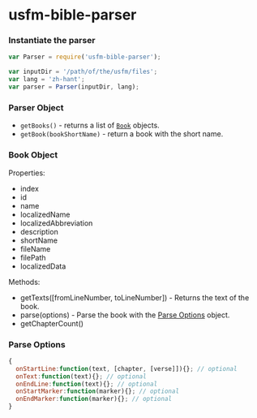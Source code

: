 # usfm-bible-parser

### Instantiate the parser
```javascript
var Parser = require('usfm-bible-parser');

var inputDir = '/path/of/the/usfm/files';
var lang = 'zh-hant';
var parser = Parser(inputDir, lang);
```
### Parser Object

- `getBooks()` - returns a list of [`Book`](#book-object) objects.
- `getBook(bookShortName)` - return a book with the short name.

### <a name="book-object"></a>Book Object

Properties:
- index
- id
- name
- localizedName
- localizedAbbreviation
- description
- shortName
- fileName
- filePath
- localizedData

Methods:
- getTexts([fromLineNumber, toLineNumber]) - Returns the text of the book.
- parse(options) - Parse the book with the [Parse Options](#parse-options) object.
- getChapterCount()

### <a name="parse-options"></a>Parse Options
```javascript
{
  onStartLine:function(text, [chapter, [verse]]){}; // optional
  onText:function(text){}; // optional
  onEndLine:function(text){}; // optional
  onStartMarker:function(marker){}; // optional
  onEndMarker:function(marker){}; // optional  
}
```
